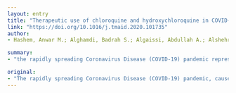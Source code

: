 ```yaml
---
layout: entry
title: "Therapeutic use of chloroquine and hydroxychloroquine in COVID-19 and other viral infections: A narrative review"
link: "https://doi.org/10.1016/j.tmaid.2020.101735"
author:
- Hashem, Anwar M.; Alghamdi, Badrah S.; Algaissi, Abdullah A.; Alshehri, Fahad S.; Bukhari, Abdullah; Alfaleh, Mohamed A.; Memish, Ziad A.

summary:
- "the rapidly spreading Coronavirus Disease (COVID-19) pandemic represents an unprecedented serious challenge to the global public health community. The rapid international spread of the disease with significant morbidity and mortality made finding possible therapeutic interventions a global priority. Recent publications have re-examined the use of Chloroquine (CQ) and/or Hydroxychloroquin (HCQ) as a possible therapeutic option for COVID19 infected patients. CQ and HCQ demonstrated promising in vitro results of the severe acute respiratory syndrome coronavirus disease. Pandemic, caused by the rapidly spread."

original:
- "The rapidly spreading Coronavirus Disease (COVID-19) pandemic, caused by the severe acute respiratory syndrome coronavirus (SARS-CoV-2), represents an unprecedented serious challenge to the global public health community. The extremely rapid international spread of the disease with significant morbidity and mortality made finding possible therapeutic interventions a global priority. While approved specific antiviral drugs against SARS-CoV-2 are still lacking, a large number of existing drugs are being explored as a possible treatment for COVID-19 infected patients. Recent publications have re-examined the use of Chloroquine (CQ) and/or Hydroxychloroquine (HCQ) as a potential therapeutic option for these patients. In an attempt to explore the evidence that supports their use in COVID-19 patients, we comprehensively reviewed the previous studies which used CQ or HCQ as an antiviral treatment. Both CQ and HCQ demonstrated promising in vitro results, however, such data have not yet been translated into meaningful in vivo studies. While few clinical trials have suggested some beneficial effects of CQ and HCQ in COVID-19 patients, most of the reported data are still preliminary. Given the current uncertainty, it is worth being mindful of the potential risks and strictly rational the use of these drugs in COVID-19 patients until further high quality randomized clinical trials are available to clarify their role in the treatment or prevention of COVID-19."
---
```



